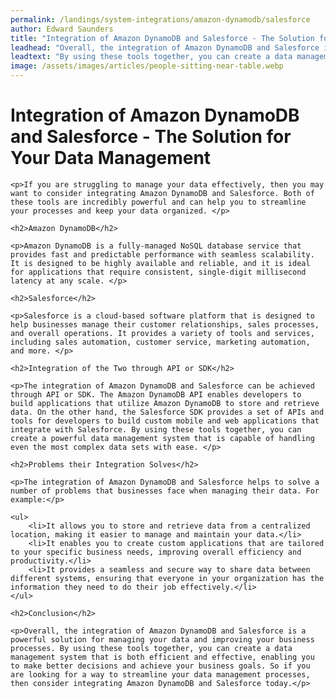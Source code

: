 ```yaml
---
permalink: /landings/system-integrations/amazon-dynamodb/salesforce
author: Edward Saunders
title: "Integration of Amazon DynamoDB and Salesforce - The Solution for Your Data Management"
leadhead: "Overall, the integration of Amazon DynamoDB and Salesforce is a powerful solution for managing your data and improving your business processes"
leadtext: "By using these tools together, you can create a data management system that is both efficient and effective, enabling you to make better decisions and achieve your business goals. So if you are looking for a way to streamline your data management processes, then consider integrating Amazon DynamoDB and Salesforce today."
image: /assets/images/articles/people-sitting-near-table.webp
---
```

<div class="arttext">
	<h1>Integration of Amazon DynamoDB and Salesforce - The Solution for Your Data Management</h1>

	<p>If you are struggling to manage your data effectively, then you may want to consider integrating Amazon DynamoDB and Salesforce. Both of these tools are incredibly powerful and can help you to streamline your processes and keep your data organized. </p>

	<h2>Amazon DynamoDB</h2>

	<p>Amazon DynamoDB is a fully-managed NoSQL database service that provides fast and predictable performance with seamless scalability. It is designed to be highly available and reliable, and it is ideal for applications that require consistent, single-digit millisecond latency at any scale. </p>

	<h2>Salesforce</h2>

	<p>Salesforce is a cloud-based software platform that is designed to help businesses manage their customer relationships, sales processes, and overall operations. It provides a variety of tools and services, including sales automation, customer service, marketing automation, and more. </p>

	<h2>Integration of the Two through API or SDK</h2>

	<p>The integration of Amazon DynamoDB and Salesforce can be achieved through API or SDK. The Amazon DynamoDB API enables developers to build applications that utilize Amazon DynamoDB to store and retrieve data. On the other hand, the Salesforce SDK provides a set of APIs and tools for developers to build custom mobile and web applications that integrate with Salesforce. By using these tools together, you can create a powerful data management system that is capable of handling even the most complex data sets with ease. </p>

	<h2>Problems their Integration Solves</h2>

	<p>The integration of Amazon DynamoDB and Salesforce helps to solve a number of problems that businesses face when managing their data. For example:</p>

	<ul>
		<li>It allows you to store and retrieve data from a centralized location, making it easier to manage and maintain your data.</li>
		<li>It enables you to create custom applications that are tailored to your specific business needs, improving overall efficiency and productivity.</li>
		<li>It provides a seamless and secure way to share data between different systems, ensuring that everyone in your organization has the information they need to do their job effectively.</li>
	</ul>

	<h2>Conclusion</h2>

	<p>Overall, the integration of Amazon DynamoDB and Salesforce is a powerful solution for managing your data and improving your business processes. By using these tools together, you can create a data management system that is both efficient and effective, enabling you to make better decisions and achieve your business goals. So if you are looking for a way to streamline your data management processes, then consider integrating Amazon DynamoDB and Salesforce today.</p>

</div>